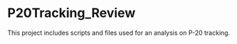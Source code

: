 # P20Tracking_Review
This project includes scripts and files used for an analysis on P-20 tracking. 
